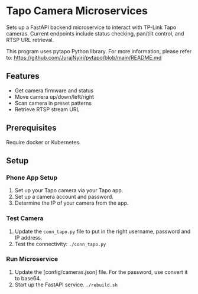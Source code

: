 # Tapo Camera Microservices

Sets up a FastAPI backend microservice to interact with TP-Link Tapo cameras.
Current endpoints include status checking, pan/tilt control, and RTSP URL retrieval.

This program uses pytapo Python library. For more information, please refer to:
https://github.com/JurajNyiri/pytapo/blob/main/README.md

## Features
- Get camera firmware and status
- Move camera up/down/left/right
- Scan camera in preset patterns
- Retrieve RTSP stream URL

## Prerequisites
Require docker or Kubernetes.

## Setup

### Phone App Setup
1. Set up your Tapo camera via your Tapo app.
2. Set up a camera account and password.
3. Determine the IP of your camera from the app.

### Test Camera
1. Update the `conn_tapo.py` file to put in the right username, password and IP address.
2. Test the connectivity:
   `./conn_tapo.py`

### Run Microservice
1. Update the [config/cameras.json] file. For the password, use convert it to base64.
2. Start up the FastAPI service.
   `./rebuild.sh`
